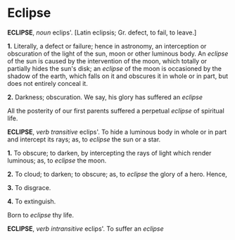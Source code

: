 # Eclipse

**ECLIPSE**, _noun_ eclips'. \[Latin eclipsis; Gr. defect, to fail, to leave.\]

**1.** Literally, a defect or failure; hence in astronomy, an interception or obscuration of the light of the sun, moon or other luminous body. An _eclipse_ of the sun is caused by the intervention of the moon, which totally or partially hides the sun's disk; an _eclipse_ of the moon is occasioned by the shadow of the earth, which falls on it and obscures it in whole or in part, but does not entirely conceal it.

**2.** Darkness; obscuration. We say, his glory has suffered an _eclipse_

All the posterity of our first parents suffered a perpetual _eclipse_ of spiritual life.

**ECLIPSE**, _verb transitive_ eclips'. To hide a luminous body in whole or in part and intercept its rays; as, to _eclipse_ the sun or a star.

**1.** To obscure; to darken, by intercepting the rays of light which render luminous; as, to _eclipse_ the moon.

**2.** To cloud; to darken; to obscure; as, to _eclipse_ the glory of a hero. Hence,

**3.** To disgrace.

**4.** To extinguish.

Born to _eclipse_ thy life.

**ECLIPSE**, _verb intransitive_ eclips'. To suffer an _eclipse_